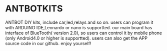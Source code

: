 # ANTBOTKITS
ANTBOT DIY kits, include car,led,relays and so on.
users can program it with ARDUINO IDE,Leonardo or nano is supportted.
our main board has interface of BlueTooth( version 2.0), so users can control it by mobile phone (only Android4.0 or higher is supportted).
users can also get the APP source code in our github.
enjoy yourself!
